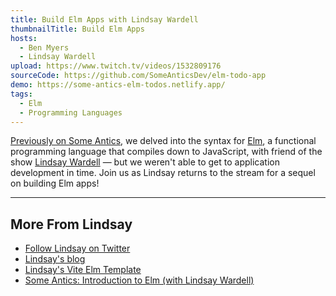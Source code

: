 ```yaml
---
title: Build Elm Apps with Lindsay Wardell
thumbnailTitle: Build Elm Apps
hosts:
  - Ben Myers
  - Lindsay Wardell
upload: https://www.twitch.tv/videos/1532809176
sourceCode: https://github.com/SomeAnticsDev/elm-todo-app
demo: https://some-antics-elm-todos.netlify.app/
tags:
  - Elm
  - Programming Languages
---
```


[Previously on Some Antics](/elm/), we delved into the syntax for [Elm](https://elm-lang.org/), a functional programming language that compiles down to JavaScript, with friend of the show [Lindsay Wardell](https://twitter.com/lindsaykwardell) — but we weren't able to get to application development in time.
Join us as Lindsay returns to the stream for a sequel on building Elm apps!

---

## More From Lindsay

- [Follow Lindsay on Twitter](https://twitter.com/lindsaykwardell)
- [Lindsay's blog](https://lindsaykwardell.com)
- [Lindsay's Vite Elm Template](https://github.com/lindsaykwardell/vite-elm-template)
- [Some Antics: Introduction to Elm (with Lindsay Wardell)](/elm/)